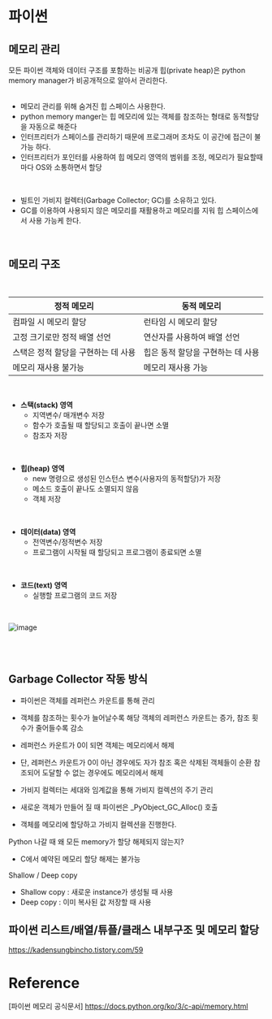 # 파이썬
## 메모리 관리
모든 파이썬 객체와 데이터 구조를 포함하는 비공개 힙(private heap)은 python memory manager가 비공개적으로 알아서 관리한다.  
</br>
- 메모리 관리를 위해 숨겨진 힙 스페이스 사용한다.  
- python memory manger는 힙 메모리에 있는 객체를 참조하는 형태로 동적할당을 자동으로 해준다    
- 인터프리터가 스페이스를 관리하기 때문에 프로그래머 조차도 이 공간에 접근이 불가능 하다.  
- 인터프리터가 포인터를 사용하여 힙 메모리 영역의 범위를 조정, 메모리가 필요할때마다 OS와 소통하면서 할당    
</br>

- 빌트인 가비지 컬렉터(Garbage Collector; GC)를 소유하고 있다.
- GC를 이용하여 사용되지 않은 메모리를 재활용하고 메모리를 지워 힙 스페이스에서 사용 가능케 한다.


</br>

## 메모리 구조  

</br>

|정적 메모리|동적 메모리|
|-----|-----|
|컴파일 시 메모리 할당|런타임 시 메모리 할당|
|고정 크기로만 정적 배열 선언|연산자를 사용하여 배열 선언|
|스택은 정적 할당을 구현하는 데 사용|힙은 동적 할당을 구현하는 데 사용|
|메모리 재사용 불가능|메모리 재사용 가능|

</br>


- **스택(stack) 영역**  
  - 지역변수/ 매개변수 저장  
  - 함수가 호출될 때 할당되고 호출이 끝나면 소멸  
  - 참조자 저장  

</br>

- **힙(heap) 영역**  
  - new 명령으로 생성된 인스턴스 변수(사용자의 동적할당)가 저장  
  - 메소드 호출이 끝나도 소멸되지 않음   
  - 객체 저장  

</br>

- **데이터(data) 영역**
  - 전역변수/정적변수 저장
  - 프로그램이 시작될 때 할당되고 프로그램이 종료되면 소멸 
 
</br>
 
- **코드(text) 영역**
  -  실행할 프로그램의 코드 저장
</br>

![image](https://github.com/0sun-creater/2023-CS-Study/assets/54173210/08f6f553-dd52-4282-b9bc-d48e71fd4b74)


</br>

</br>


## Garbage Collector 작동 방식

- 파이썬은 객체를 레퍼런스 카운트를 통해 관리
- 객체를 참조하는 횟수가 늘어날수록 해당 객체의 레퍼런스 카운트는 증가, 참조 횟수가 줄어들수록 감소 
- 레퍼런스 카운트가 0이 되면 객체는 메모리에서 해제
- 단, 레퍼런스 카운트가 0이 아닌 경우에도 자가 참조 혹은 삭제된 객체들이 순환 참조되어 도달할 수 없는 경우에도 메모리에서 해제

- 가비지 컬렉터는 세대와 임계값을 통해 가비지 컬렉션의 주기 관리

- 새로운 객체가 만들어 질 때 파이썬은 _PyObject_GC_Alloc() 호출
- 객체를 메모리에 할당하고 가비지 컬렉션을 진행한다.

Python 나갈 때 왜 모든 memory가 할당 해제되지 않는지?
- C에서 예약된 메모리 할당 해제는 불가능

Shallow / Deep copy
- Shallow copy : 새로운 instance가 생성될 때 사용
- Deep copy : 이미 복사된 값 저장할 때 사용

## 파이썬 리스트/배열/튜플/클래스 내부구조 및 메모리 할당
https://kadensungbincho.tistory.com/59


# Reference
[파이썬 메모리 공식문서] https://docs.python.org/ko/3/c-api/memory.html
